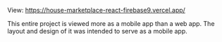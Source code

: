 View: https://house-marketplace-react-firebase9.vercel.app/

This entire project is viewed more as a mobile app than a web app. The layout and design of it was intended to serve as a mobile app.

